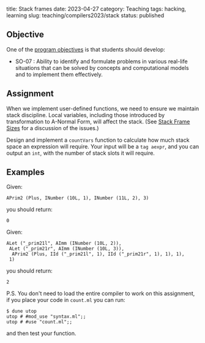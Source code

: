 title: Stack frames
date: 2023-04-27
category: Teaching
tags: hacking, learning
slug: teaching/compilers2023/stack
status: published

## Objective

One of the [program objectives](https://natsci.uprrp.edu/ccom/educational-objectives-and-program-outcomes/) is that students should develop:

- SO-07 : Ability to identify and formulate
  problems in various real-life situations that can be solved by
  concepts and computational models and to implement them effectively.

## Assignment

When we implement user-defined functions, we need to ensure we
maintain stack discipline. Local variables, including those introduced
by transformation to A-Normal Form, will affect the stack. (See [Stack
Frame
Sizes](https://course.ccs.neu.edu/cs4410sp22/lec_function-calls_notes.html#%28part._.Stack_frame_sizes%29)
for a discussion of the issues.)

Design and implement a `countVars` function to calculate how much stack space an
expression will require. Your input will be a `tag aexpr`, and you can output an
`int`, with the number of stack slots it will require.

## Examples

Given:
```
APrim2 (Plus, INumber (10L, 1), INumber (11L, 2), 3)
```
you should return:
```
0
```

Given:
```
ALet ("_prim21l", AImm (INumber (10L, 2)),
 ALet ("_prim21r", AImm (INumber (10L, 3)),
  APrim2 (Plus, IId ("_prim21l", 1), IId ("_prim21r", 1), 1), 1),
 1)
```
you should return:
```
2
```

P.S. You don't need to load the entire compiler to work on this assignment, if you place your code in `count.ml` you can run:

```
$ dune utop
utop # #mod_use "syntax.ml";;
utop # #use "count.ml";;
```
and then test your function.
